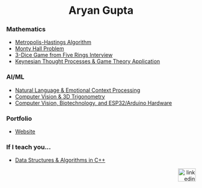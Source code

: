 <h1 align="center">Aryan Gupta</h1>

<h3 align="left">Mathematics</h3>

- [Metropolis-Hastings Algorithm](https://github.com/aryan-cs/metro-hast)
- [Monty Hall Problem](https://github.com/aryan-cs/monty-hall/blob/master/monty_python.ipynb)
- [3-Dice Game from Five Rings Interview](https://github.com/aryan-cs/five-rings-interview/blob/master/five_rings_interview.ipynb)
- [Keynesian Thought Processes & Game Theory Application](https://github.com/aryan-cs/keynesian-thinking/blob/master/keynesian_thinking.ipynb)

<h3 align="left">AI/ML</h3>

- [Natural Language & Emotional Context Processing](https://github.com/aryan-cs/ren)
- [Computer Vision & 3D Trigonometry](https://github.com/aryan-cs/hand-e)
- [Computer Vision, Biotechnology, and ESP32/Arduino Hardware](https://github.com/aryan-cs/project-plastic)

<h3 align="left">Portfolio</h3>

- [Website](https://aryan-cs.github.io/)

<h3 align="left">If I teach you...</h3>

- [Data Structures & Algorithms in C++](https://github.com/aryan-cs/dsa)

<div align="right">
  <a href="https://www.linkedin.com/in/aryan-g/" target="_blank">
    <img src="https://raw.githubusercontent.com/maurodesouza/profile-readme-generator/master/src/assets/icons/social/linkedin/default.svg" width="47" height="35" alt="linkedin logo" />
  </a>
</div>
